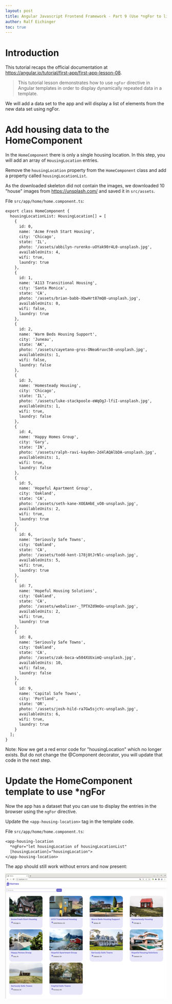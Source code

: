 ```yaml
---
layout: post
title: Angular Javascript Frontend Framework - Part 9 (Use *ngFor to list objects in component)
author: Ralf Eichinger
toc: true
---
```



# Introduction

This tutorial recaps the official documentation at <https://angular.io/tutorial/first-app/first-app-lesson-08>.

>This tutorial lesson demonstrates how to use `ngFor` directive in Angular templates in order to display dynamically repeated data in a template.

We will add a data set to the app and will display a list of elements from the new data set using ngFor.


# Add housing data to the HomeComponent

In the `HomeComponent` there is only a single housing location. In this step, you will add an array of `HousingLocation` entries.

Remove the `housingLocation` property from the `HomeComponent` class and  add a property called `housingLocationList`.

As the downloaded skeleton did not contain the images, we downloaded 10 "house" images from <https://unsplash.com/> and saved it in `src/assets`.

File `src/app/home/home.component.ts`:

```
export class HomeComponent {
  housingLocationList: HousingLocation[] = [
    {
      id: 0,
      name: 'Acme Fresh Start Housing',
      city: 'Chicago',
      state: 'IL',
      photo: '/assets/abbilyn-rurenko-uOYak90r4L0-unsplash.jpg',
      availableUnits: 4,
      wifi: true,
      laundry: true
    },
    {
      id: 1,
      name: 'A113 Transitional Housing',
      city: 'Santa Monica',
      state: 'CA',
      photo: '/assets/brian-babb-XbwHrt87mQ0-unsplash.jpg',
      availableUnits: 0,
      wifi: false,
      laundry: true
    },
    {
      id: 2,
      name: 'Warm Beds Housing Support',
      city: 'Juneau',
      state: 'AK',
      photo: '/assets/cayetano-gros-ONea6ruvc50-unsplash.jpg',
      availableUnits: 1,
      wifi: false,
      laundry: false
    },
    {
      id: 3,
      name: 'Homesteady Housing',
      city: 'Chicago',
      state: 'IL',
      photo: '/assets/luke-stackpoole-eWqOgJ-lfiI-unsplash.jpg',
      availableUnits: 1,
      wifi: true,
      laundry: false
    },
    {
      id: 4,
      name: 'Happy Homes Group',
      city: 'Gary',
      state: 'IN',
      photo: '/assets/ralph-ravi-kayden-2d4lAQAlbDA-unsplash.jpg',
      availableUnits: 1,
      wifi: true,
      laundry: false
    },
    {
      id: 5,
      name: 'Hopeful Apartment Group',
      city: 'Oakland',
      state: 'CA',
      photo: '/assets/seth-kane-XOEAHbE_vO8-unsplash.jpg',
      availableUnits: 2,
      wifi: true,
      laundry: true
    },
    {
      id: 6,
      name: 'Seriously Safe Towns',
      city: 'Oakland',
      state: 'CA',
      photo: '/assets/todd-kent-178j8tJrNlc-unsplash.jpg',
      availableUnits: 5,
      wifi: true,
      laundry: true
    },
    {
      id: 7,
      name: 'Hopeful Housing Solutions',
      city: 'Oakland',
      state: 'CA',
      photo: '/assets/webaliser-_TPTXZd9mOo-unsplash.jpg',
      availableUnits: 2,
      wifi: true,
      laundry: true
    },
    {
      id: 8,
      name: 'Seriously Safe Towns',
      city: 'Oakland',
      state: 'CA',
      photo: '/assets/zak-boca-w504XUUximQ-unsplash.jpg',
      availableUnits: 10,
      wifi: false,
      laundry: false
    },
    {
      id: 9,
      name: 'Capital Safe Towns',
      city: 'Portland',
      state: 'OR',
      photo: '/assets/josh-hild-ra7Gw5sjcYc-unsplash.jpg',
      availableUnits: 6,
      wifi: true,
      laundry: true
    }
  ];
}
```

Note: Now we get a red error code for "housingLocation" which no longer exists. But do not change the @Component decorator, you will update that code in the next step.

# Update the HomeComponent template to use *ngFor

Now the app has a dataset that you can use to display the entries in the browser using the `ngFor` directive.

Update the `<app-housing-location>` tag in the template code.

File `src/app/home/home.component.ts`:

```
<app-housing-location
  *ngFor="let housingLocation of housingLocationList"
  [housingLocation]="housingLocation">
</app-housing-location>
```

The app should still work without errors and now present:

![Homes housing location example](/assets/topics/development/javascript/angular-homes-05.jpg)